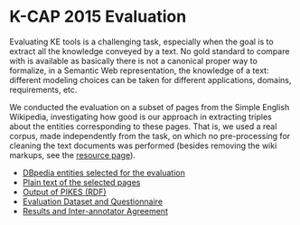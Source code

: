 K-CAP 2015 Evaluation
===

Evaluating KE tools is a challenging task, especially when the goal is to extract all the knowledge conveyed by a text.
No gold standard to compare with is available as basically there is not a canonical proper way to formalize, in a
Semantic Web representation, the knowledge of a text: different modeling choices can be taken for different
applications, domains, requirements, etc.

We conducted the evaluation on a subset of pages from the Simple English Wikipedia, investigating how good is our
approach in extracting triples about the entities corresponding to these pages.
That is, we used a real corpus, made independently from the task, on which no pre-processing for cleaning the text
documents was performed (besides removing the wiki markups, see the [resource page](sew-rdf.html)).

* [DBpedia entities selected for the evaluation](https://knowledgestore.fbk.eu/files/pikes/eval/dpb-entities-eval.pdf)
* [Plain text of the selected pages](https://knowledgestore.fbk.eu/files/pikes/eval/txt-eval.tar.gz)
* [Output of PIKES (RDF)](https://knowledgestore.fbk.eu/files/pikes/eval/dataset.virtuoso.tql.gz)
* [Evaluation Dataset and Questionnaire](https://knowledgestore.fbk.eu/files/pikes/eval/eval-ds-and-q.pdf)
* [Results and Inter-annotator Agreement](https://knowledgestore.fbk.eu/files/pikes/eval/eval-results.pdf)
